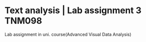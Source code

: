 # Text analysis | Lab assignment 3 TNM098
 Lab assignment in uni. course(Advanced Visual Data Analysis)
